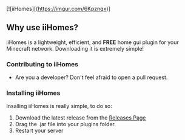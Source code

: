 [![iiHomes][(https://imgur.com/6Kpznqx)]

## Why use iiHomes?

iiHomes is a lightweight, efficient, and **FREE** home gui plugin for your Minecraft network. Downloading it is extremely simple!

### Contributing to iiHomes

* Are you a developer? Don't feel afraid to open a pull request.

### Installing iiHomes

Insalling iiHomes is really simple, to do so:

1. Download the latest release from the [Releases Page](https://github.com/iidanto/iihomes/releases)
2. Drag the .jar file into your plugins folder.
3. Restart your server
